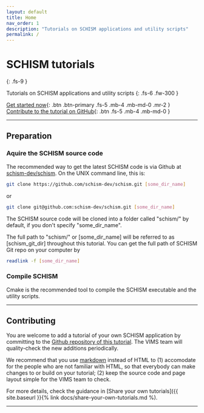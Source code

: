 ```yaml
---
layout: default
title: Home
nav_order: 1
description: "Tutorials on SCHISM applications and utility scripts"
permalink: /
---
```


# SCHISM tutorials
{: .fs-9 }

Tutorials on SCHISM applications and utility scripts
{: .fs-6 .fw-300 }

[Get started now](#preparation){: .btn .btn-primary .fs-5 .mb-4 .mb-md-0 .mr-2 } [Contribute to the tutorial on GitHub](https://github.com/feiye-vims/schism-tut){: .btn .fs-5 .mb-4 .mb-md-0 }

---

## Preparation

### Aquire the SCHISM source code

The recommended way to get the latest SCHISM code is via Github at [schism-dev/schism](https://github.com/schism-dev/schism).
On the UNIX command line, this is:
```bash
git clone https://github.com/schism-dev/schism.git [some_dir_name]
```
or
```bash
git clone git@github.com:schism-dev/schism.git [some_dir_name]
```
The SCHISM source code will be cloned into a folder called "schism/" by default, if you don't specify "some_dir_name".

The full path to "schism/" or [some_dir_name] will be referred to as [schism_git_dir] throughout this tutorial.
You can get the full path of SCHISM Git repo on your computer by
```bash
readlink -f [some_dir_name]
```

### Compile SCHISM
Cmake is the recommended tool to compile the SCHISM executable and the utility scripts.

---

## Contributing

You are welcome to add a tutorial of your own SCHISM application by committing to the [Github repository of this tutorial](https://github.com/feiye-vims/schism-tut).
The VIMS team will quality-check the new additions periodically.

We recommend that you use [markdown](https://www.markdownguide.org/cheat-sheet/) instead of HTML to
(1) accomodate for the people who are not familiar with HTML, so that everybody can make changes to or build on your tutorial;
(2) keep the source code and page layout simple for the VIMS team to check.

For more details, check the guidance in [Share your own tutorials]({{ site.baseurl }}{% link docs/share-your-own-tutorials.md %).

---

